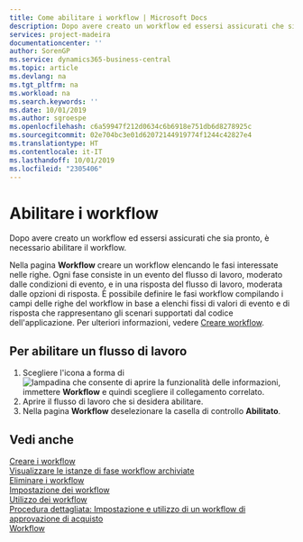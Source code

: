 ```yaml
---
title: Come abilitare i workflow | Microsoft Docs
description: Dopo avere creato un workflow ed essersi assicurati che sia pronto, è necessario abilitare il workflow.
services: project-madeira
documentationcenter: ''
author: SorenGP
ms.service: dynamics365-business-central
ms.topic: article
ms.devlang: na
ms.tgt_pltfrm: na
ms.workload: na
ms.search.keywords: ''
ms.date: 10/01/2019
ms.author: sgroespe
ms.openlocfilehash: c6a59947f212d0634c6b6918e751db6d8278925c
ms.sourcegitcommit: 02e704bc3e01d62072144919774f1244c42827e4
ms.translationtype: HT
ms.contentlocale: it-IT
ms.lasthandoff: 10/01/2019
ms.locfileid: "2305406"
---
```

# <a name="enable-workflows"></a>Abilitare i workflow
Dopo avere creato un workflow ed essersi assicurati che sia pronto, è necessario abilitare il workflow.  

 Nella pagina **Workflow** creare un workflow elencando le fasi interessate nelle righe. Ogni fase consiste in un evento del flusso di lavoro, moderato dalle condizioni di evento, e in una risposta del flusso di lavoro, moderata dalle opzioni di risposta. È possibile definire le fasi workflow compilando i campi delle righe del workflow in base a elenchi fissi di valori di evento e di risposta che rappresentano gli scenari supportati dal codice dell'applicazione. Per ulteriori informazioni, vedere [Creare workflow](across-how-to-create-workflows.md).  

## <a name="to-enable-a-workflow"></a>Per abilitare un flusso di lavoro  
1.  Scegliere l'icona a forma di ![lampadina che consente di aprire la funzionalità delle informazioni](media/ui-search/search_small.png "Informazioni sull'operazione che si desidera eseguire"), immettere **Workflow** e quindi scegliere il collegamento correlato.  
2.  Aprire il flusso di lavoro che si desidera abilitare.  
3.  Nella pagina **Workflow** deselezionare la casella di controllo **Abilitato**.  

## <a name="see-also"></a>Vedi anche  
 [Creare i workflow](across-how-to-create-workflows.md)   
 [Visualizzare le istanze di fase workflow archiviate](across-how-to-view-archived-workflow-step-instances.md)   
 [Eliminare i workflow](across-how-to-delete-workflows.md)   
 [Impostazione dei workflow](across-set-up-workflows.md)   
 [Utilizzo dei workflow](across-use-workflows.md)   
 [Procedura dettagliata: Impostazione e utilizzo di un workflow di approvazione di acquisto](walkthrough-setting-up-and-using-a-purchase-approval-workflow.md)   
 [Workflow](across-workflow.md)   
